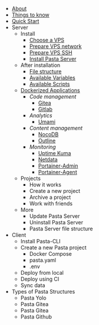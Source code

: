 
* [About](./about.md)
* [Things to know](./things-to-know.md)
* [Quick Start](./quick-start.md)
* Server
  * Install
    * [Choose a VPS](./00.server/00.install/00.choose-a-vps)
    * [Prepare VPS network](./00.server/00.install/01.prepare-vps-network.md)
    * [Prepare VPS SSH](./00.server/00.install/02.prepare-vps-ssh.md)
    * [Install Pasta Server](./00.server/00.install/03.install-pasta-server.md)
  * After installation
    * [File structure](./00.server/01.after-installation/00.file-structure.md)
    * [Available Variables](./00.server/01.after-installation/01.available-variables)
    * [Available Scripts](./00.server/01.after-installation/02.available-scripts)
  * [Dockerized Applications](./00.server/02.applications/0.index.md)
    * _Code management_
      * [Gitea](./00.server/02.applications/00.gitea.md)
      * [Gitlab](./00.server/02.applications/01.gitlab.md)
    * _Analytics_
      * [Umami](./00.server/02.applications/10.umami.md)
    * _Content management_
      * [NocoDB](./00.server/02.applications/20.nocodb.md)
      * [Outline](./00.server/02.applications/21.outline.md)
    * _Monitoring_
      * [Uptime Kuma](./00.server/02.applications/30.uptime-kuma.md)
      * [Netdata](./00.server/02.applications/31.netdata.md)
      * [Portainer-Admin](./00.server/02.applications/32.portainer-admin.md)
      * [Portainer-Agent](./00.server/02.applications/32.portainer-agent.md)
  * Projects
    * How it works
    * Create a new project
    * Archive a project
    * Work with friends
  * More
    * Update Pasta Server
    * Uninstall Pasta Server
    * Pasta Server file structure
* Client
  * Install Pasta-CLI
  * Create a new Pasta project
    * Docker Compose
    * pasta.yaml
    * .env
  * Deploy from local
  * Deploy using CI
  * Sync data
* Types of Pasta Structures
  * Pasta Yolo
  * Pasta Gitea
  * Pasta Gitea
  * Pasta Github